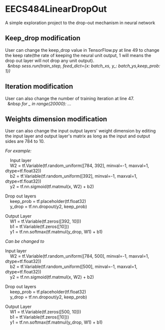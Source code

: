 # EECS484LinearDropOut
A simple exploration project to the drop-out mechanism in neural network 

## Keep_drop modification
User can change the keep_drop value in TensorFlow.py at line 49 to change the keep rate(the rate of keeping the neural unit output, 1 will means the drop out layer will not drop any unit output).<br />
   &nbsp;&nbsp;&nbsp *sess.run(train_step, feed_dict={x: batch_xs, y_: batch_ys,keep_prob: 1})*
## Iteration modification
User can also change the number of training iteration at line 47.<br />
   &nbsp;&nbsp;&nbsp *for _ in range(20000): ...*

## Weights dimension modification
User can also change the input output layers' weight dimension by editing the input layer and output layer's matrix as long as the input and output sides are 784 to 10.<br />

*For example:* <br />

   &nbsp;&nbsp;&nbsp; Input layer<br />
   &nbsp;&nbsp;&nbsp; W2 = tf.Variable(tf.random_uniform([784, 392], minval=-1, maxval=1, dtype=tf.float32))<br />
  &nbsp;&nbsp;&nbsp; b2 = tf.Variable(tf.random_uniform([392], minval=-1, maxval=1, dtype=tf.float32))<br />
   &nbsp;&nbsp;&nbsp; y2 = tf.nn.sigmoid(tf.matmul(x, W2) + b2)<br />

  Drop out layers<br />
   &nbsp;&nbsp;&nbsp; keep_prob = tf.placeholder(tf.float32)<br />
  &nbsp;&nbsp;&nbsp;  y_drop = tf.nn.dropout(y2, keep_prob)<br />

  Output Layer<br />
   &nbsp;&nbsp;&nbsp; W1 = tf.Variable(tf.zeros([392, 10]))<br />
   &nbsp;&nbsp;&nbsp; b1 = tf.Variable(tf.zeros([10]))<br />
   &nbsp;&nbsp;&nbsp; y1 = tf.nn.softmax(tf.matmul(y_drop, W1) + b1)<br />
  
  
*Can be changed to* <br />

  Input layer<br />
   &nbsp;&nbsp;&nbsp; W2 = tf.Variable(tf.random_uniform([784, 500], minval=-1, maxval=1, dtype=tf.float32))<br />
   &nbsp;&nbsp;&nbsp; b2 = tf.Variable(tf.random_uniform([500], minval=-1, maxval=1, dtype=tf.float32))<br />
   &nbsp;&nbsp;&nbsp; y2 = tf.nn.sigmoid(tf.matmul(x, W2) + b2)<br />

  Drop out layers<br />
   &nbsp;&nbsp;&nbsp; keep_prob = tf.placeholder(tf.float32)<br />
   &nbsp;&nbsp;&nbsp; y_drop = tf.nn.dropout(y2, keep_prob)<br />

  Output Layer<br />
   &nbsp;&nbsp;&nbsp; W1 = tf.Variable(tf.zeros([500, 10]))<br />
   &nbsp;&nbsp;&nbsp; b1 = tf.Variable(tf.zeros([10]))<br />
   &nbsp;&nbsp;&nbsp; y1 = tf.nn.softmax(tf.matmul(y_drop, W1) + b1)<br />
